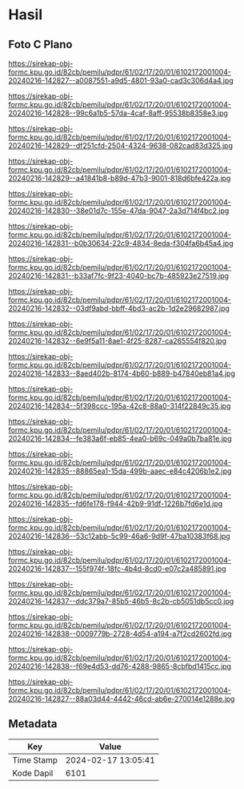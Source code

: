 # Hasil

## Foto C Plano

https://sirekap-obj-formc.kpu.go.id/82cb/pemilu/pdpr/61/02/17/20/01/6102172001004-20240216-142827--a0087551-a9d5-4801-93a0-cad3c306d4a4.jpg

https://sirekap-obj-formc.kpu.go.id/82cb/pemilu/pdpr/61/02/17/20/01/6102172001004-20240216-142828--99c6a1b5-57da-4caf-8aff-95538b8358e3.jpg

https://sirekap-obj-formc.kpu.go.id/82cb/pemilu/pdpr/61/02/17/20/01/6102172001004-20240216-142829--df251cfd-2504-4324-9638-082cad83d325.jpg

https://sirekap-obj-formc.kpu.go.id/82cb/pemilu/pdpr/61/02/17/20/01/6102172001004-20240216-142829--a41841b8-b89d-47b3-9001-818d6bfe422a.jpg

https://sirekap-obj-formc.kpu.go.id/82cb/pemilu/pdpr/61/02/17/20/01/6102172001004-20240216-142830--38e01d7c-155e-47da-9047-2a3d714f4bc2.jpg

https://sirekap-obj-formc.kpu.go.id/82cb/pemilu/pdpr/61/02/17/20/01/6102172001004-20240216-142831--b0b30634-22c9-4834-8eda-f304fa6b45a4.jpg

https://sirekap-obj-formc.kpu.go.id/82cb/pemilu/pdpr/61/02/17/20/01/6102172001004-20240216-142831--b33af7fc-9f23-4040-bc7b-485923e27519.jpg

https://sirekap-obj-formc.kpu.go.id/82cb/pemilu/pdpr/61/02/17/20/01/6102172001004-20240216-142832--03df9abd-bbff-4bd3-ac2b-1d2e29682987.jpg

https://sirekap-obj-formc.kpu.go.id/82cb/pemilu/pdpr/61/02/17/20/01/6102172001004-20240216-142832--6e9f5a11-8ae1-4f25-8287-ca265554f820.jpg

https://sirekap-obj-formc.kpu.go.id/82cb/pemilu/pdpr/61/02/17/20/01/6102172001004-20240216-142833--8aed402b-8174-4b60-b889-b47840eb81a4.jpg

https://sirekap-obj-formc.kpu.go.id/82cb/pemilu/pdpr/61/02/17/20/01/6102172001004-20240216-142834--5f398ccc-195a-42c8-88a0-314f22849c35.jpg

https://sirekap-obj-formc.kpu.go.id/82cb/pemilu/pdpr/61/02/17/20/01/6102172001004-20240216-142834--fe383a6f-eb85-4ea0-b69c-049a0b7ba81e.jpg

https://sirekap-obj-formc.kpu.go.id/82cb/pemilu/pdpr/61/02/17/20/01/6102172001004-20240216-142835--88865ea1-15da-499b-aaec-e84c4206b1e2.jpg

https://sirekap-obj-formc.kpu.go.id/82cb/pemilu/pdpr/61/02/17/20/01/6102172001004-20240216-142835--fd6fe178-f944-42b9-91df-1226b7fd6e1d.jpg

https://sirekap-obj-formc.kpu.go.id/82cb/pemilu/pdpr/61/02/17/20/01/6102172001004-20240216-142836--53c12abb-5c99-46a6-9d9f-47ba10383f68.jpg

https://sirekap-obj-formc.kpu.go.id/82cb/pemilu/pdpr/61/02/17/20/01/6102172001004-20240216-142837--155f974f-18fc-4b4d-8cd0-e07c2a485891.jpg

https://sirekap-obj-formc.kpu.go.id/82cb/pemilu/pdpr/61/02/17/20/01/6102172001004-20240216-142837--ddc379a7-85b5-46b5-8c2b-cb5051db5cc0.jpg

https://sirekap-obj-formc.kpu.go.id/82cb/pemilu/pdpr/61/02/17/20/01/6102172001004-20240216-142838--0009779b-2728-4d54-a194-a7f2cd2602fd.jpg

https://sirekap-obj-formc.kpu.go.id/82cb/pemilu/pdpr/61/02/17/20/01/6102172001004-20240216-142838--f69e4d53-dd76-4288-9865-8cbfbd1415cc.jpg

https://sirekap-obj-formc.kpu.go.id/82cb/pemilu/pdpr/61/02/17/20/01/6102172001004-20240216-142827--88a03d44-4442-46cd-ab6e-270014e1288e.jpg


## Metadata

| Key        | Value               |
| ---------- | ------------------- |
| Time Stamp | 2024-02-17 13:05:41 |
| Kode Dapil | 6101                |



